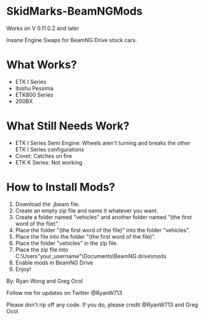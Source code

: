 # SkidMarks-BeamNGMods 

Works on V 0.11.0.2 and later

Insane Engine Swaps for BeamNG Drive stock cars. 

# What Works?
- ETK I Series
- Ibishu Pessima
- ETK800 Series
- 200BX

# What Still Needs Work?
- ETK I Series Semi Engine: Wheels aren't turning and breaks the other ETK I Series configurations
- Covet: Catches on fire
- ETK K Series: Not working

# How to Install Mods?
1) Download the .jbeam file. 
2) Create an empty zip file and name it whatever you want.
3) Create a folder named "vehicles" and another folder named "(the first word of the file)".
4) Place the folder "(the first word of the file)" into the folder "vehicles".
5) Place the file into the folder "(the first word of the file)".
6) Place the folder "vehicles" in the zip file.
7) Place the zip file into C:\Users\"your_username"\Documents\BeamNG.drive\mods
8) Enable mods in BeamNG Drive 
9) Enjoy!

By: Ryan Wong and Greg Ocol

Follow me for updates on Twitter @RyanW713

Please don't rip off any code. If you do, please credit @RyanW713 and Greg Ocol
